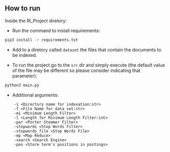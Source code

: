 ## How to run

Inside the RI_Project diretory:

- Run the command to install requirements:
```bash
pip3 install -r requirements.txt
```

- Add to a diretory called `dataset` the files that contain the documents to be indexed.

- To run the project go to the `src` dir and simply execute (the default value of the file may be different so please consider indicating that parameter):
```bash
python3 main.py
```

- Additional arguments:
```
    -i <Directory name for indexation:str>
    -f <File Name for data set:str>
    -mi <Minimum Length Filter>
    -l <Length for Minimum Length Filter:int>
    -por <Porter Stemmer Filter>
    -stopwords <Stop Words Filter>
    -stopwords_file <Stop Words File>
    -mp <Map Reduce>
    -search <Search Engine>
    -pos <Store term's positions in postings>
```
